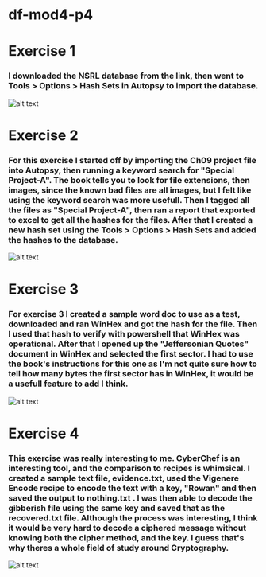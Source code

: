 # df-mod4-p4
# Exercise 1
### I downloaded the NSRL database from the link, then went to Tools > Options > Hash Sets in Autopsy to import the database.
![alt text](https://github.com/zzyxan/df-mod4-tools/blob/main/images/Hash%20Set%20Import%20SS.png)
# Exercise 2 
### For this exercise I started off by importing the Ch09 project file into Autopsy, then running a keyword search for "Special Project-A". The book tells you to look for file extensions, then images, since the known bad files are all images, but I felt like using the keyword search was more usefull. Then I tagged all the files as "Special Project-A", then ran a report that exported to excel to get all the hashes for the files. After that I created a new hash set using the Tools > Options > Hash Sets and added the hashes to the database.
![alt text](https://github.com/zzyxan/df-mod4-tools/blob/main/images/Special%20Project%20A%20Hash%20Database%20SS.png)
# Exercise 3
### For exercise 3 I created a sample word doc to use as a test, downloaded and ran WinHex and got the hash for the file. Then I used that hash to verify with powershell that WinHex was operational. After that I opened up the "Jeffersonian Quotes" document in WinHex and selected the first sector. I had to use the book's instructions for this one as I'm not quite sure how to tell how many bytes the first sector has in WinHex, it would be a usefull feature to add I think.
![alt text](https://github.com/zzyxan/df-mod4-tools/blob/main/images/Jefferson%20Quotes%20First%20Sector%20Hash.png)
# Exercise 4
### This exercise was really interesting to me. CyberChef is an interesting tool, and the comparison to recipes is whimsical. I created a sample text file, evidence.txt, used the Vigenere Encode recipe to encode the text with a key, "Rowan" and then saved the output to nothing.txt . I was then able to decode the gibberish file using the same key and saved that as the recovered.txt file. Although the process was interesting, I think it would be very hard to decode a ciphered message without knowing both the cipher method, and the key. I guess that's why theres a whole field of study around Cryptography.
![alt text](https://github.com/zzyxan/df-mod4-tools/blob/main/images/Ex4%20Bit%20shifting%20SS.png)

